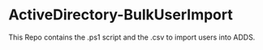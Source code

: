 # ActiveDirectory-BulkUserImport
This Repo contains the .ps1 script and the .csv to import users into ADDS.
